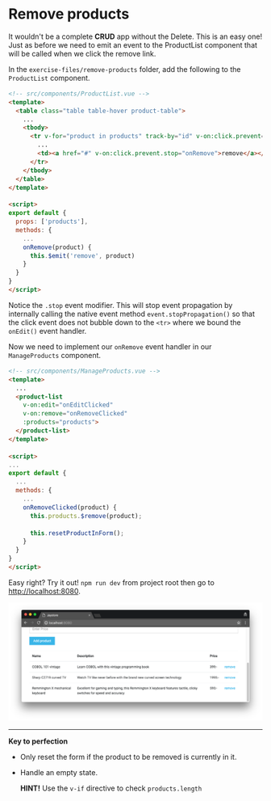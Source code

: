 # Remove products

It wouldn't be a complete **CRUD** app without the Delete.
This is an easy one! Just as before we need to emit an event
to the ProductList component that will be called when we click the remove link.

In the `exercise-files/remove-products` folder, add the following to the `ProductList`
component.

```html
<!-- src/components/ProductList.vue -->
<template>
  <table class="table table-hover product-table">
    ...
    <tbody>
      <tr v-for="product in products" track-by="id" v-on:click.prevent="onEdit">
        ...
        <td><a href="#" v-on:click.prevent.stop="onRemove">remove</a></td>
      </tr>
    </tbody>
  </table>
</template>

<script>
export default {
  props: ['products'],
  methods: {
    ...
    onRemove(product) {
      this.$emit('remove', product)
    }
  }
}
</script>

```

Notice the `.stop` event modifier. This will stop event propagation by internally
calling the native event method `event.stopPropagation()` so that the click event does
not bubble down to the `<tr>` where we bound the `onEdit()` event handler.

Now we need to implement our `onRemove` event handler in our `ManageProducts` component.

```html
<!-- src/components/ManageProducts.vue -->
<template>
  ...
  <product-list
    v-on:edit="onEditClicked"
    v-on:remove="onRemoveClicked"
    :products="products">
  </product-list>
</template>

<script>
...
export default {
  ...
  methods: {
    ...
    onRemoveClicked(product) {
      this.products.$remove(product);

      this.resetProductInForm();
    }
  }
}
</script>
```

Easy right? Try it out! `npm run dev` from project root then go to [http://localhost:8080](http://localhost:8080).

![Remove product image](/docs/images/remove-product.png)

---

**Key to perfection**

 * Only reset the form if the product to be removed is currently in it.
 * Handle an empty state.

   **HINT!** Use the `v-if` directive to check `products.length`
